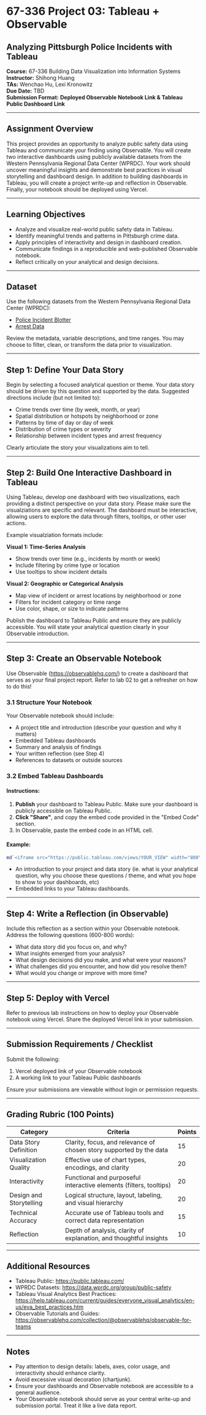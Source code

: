 # 67-336 Project 03: Tableau + Observable

## Analyzing Pittsburgh Police Incidents with Tableau

**Course:** 67-336 Building Data Visualization into Information Systems  
**Instructor:** Shihong Huang  
**TAs:** Wenchao Hu, Lexi Kronowitz  
**Due Date:** TBD  
**Submission Format:** **Deployed Observable Notebook Link & Tableau Public Dashboard Link**

---

## Assignment Overview

This project provides an opportunity to analyze public safety data using Tableau and communicate your finding using Observable. You will create two interactive dashboards using publicly available datasets from the Western Pennsylvania Regional Data Center (WPRDC). Your work should uncover meaningful insights and demonstrate best practices in visual storytelling and dashboard design. In addition to building dashboards in Tableau, you will create a project write-up and reflection in Observable. Finally, your notebook should be deployed using Vercel. 

---

## Learning Objectives

- Analyze and visualize real-world public safety data in Tableau.
- Identify meaningful trends and patterns in Pittsburgh crime data.
- Apply principles of interactivity and design in dashboard creation.
- Communicate findings in a reproducible and web-published Observable notebook.
- Reflect critically on your analytical and design decisions.

---

## Dataset

Use the following datasets from the Western Pennsylvania Regional Data Center (WPRDC):

- [Police Incident Blotter](https://data.wprdc.org/dataset/police-incident-blotter)
- [Arrest Data](https://data.wprdc.org/dataset/arrest-data)

Review the metadata, variable descriptions, and time ranges. You may choose to filter, clean, or transform the data prior to visualization.

---

## Step 1: Define Your Data Story

Begin by selecting a focused analytical question or theme. Your data story should be driven by this question and supported by the data. Suggested directions include (but not limited to):

- Crime trends over time (by week, month, or year)
- Spatial distribution or hotspots by neighborhood or zone
- Patterns by time of day or day of week
- Distribution of crime types or severity
- Relationship between incident types and arrest frequency

Clearly articulate the story your visualizations aim to tell.

---

## Step 2: Build One Interactive Dashboard in Tableau

Using Tableau, develop one dashboard with two visualizations, each providing a distinct perspective on your data story. Please make sure the visualziations are specific and relevant. The dashboard must be interactive, allowing users to explore the data through filters, tooltips, or other user actions.  

Example visualziation formats include:

**Visual 1: Time-Series Analysis**  
- Show trends over time (e.g., incidents by month or week)  
- Include filtering by crime type or location  
- Use tooltips to show incident details  

**Visual 2: Geographic or Categorical Analysis**  
- Map view of incident or arrest locations by neighborhood or zone  
- Filters for incident category or time range  
- Use color, shape, or size to indicate patterns  

Publish the dashboard to Tableau Public and ensure they are publicly accessible. You will state your analytical question clearly in your Observable introduction.

---

## **Step 3: Create an Observable Notebook**

Use Observable (https://observablehq.com/) to create a dashboard that serves as your final project report. Refer to lab 02 to get a refresher on how to do this! 

### 3.1 Structure Your Notebook
Your Observable notebook should include:

- A project title and introduction (describe your question and why it matters)
- Embedded Tableau dashboards
- Summary and analysis of findings
- Your written reflection (see Step 4) 
- References to datasets or outside sources

### 3.2 Embed Tableau Dashboards

#### Instructions:
1. **Publish** your dashboard to Tableau Public. Make sure your dashboard is publicly accessible on Tableau Public.
2. **Click "Share"**, and copy the embed code provided in the "Embed Code" section.
3. In Observable, paste the embed code in an HTML cell.

#### Example:
```js
md`<iframe src="https://public.tableau.com/views/YOUR_VIEW" width="800" height="600"></iframe>`
```

- An introduction to your project and data story (ie. what is your analytical question, why you choose these questions / theme, and what you hope to show to your dashboards, etc)
- Embedded links to your Tableau dashboards.

---

## Step 4: Write a Reflection (in Observable)

Include this reflection as a section within your Observable notebook. Address the following questions (600-800 words):
- What data story did you focus on, and why?
- What insights emerged from your analysis?
- What design decisions did you make, and what were your reasons?
- What challenges did you encounter, and how did you resolve them?
- What would you change or improve with more time?

---

## Step 5: Deploy with Vercel 

Refer to previous lab instructions on how to deploy your Observable notebook using Vercel. Share the deployed Vercel link in your submission. 

---

## Submission Requirements / Checklist

Submit the following:

1. Vercel deployed link of your Observable notebook
2. A working link to your Tableau Public dashboards  

Ensure your submissions are viewable without login or permission requests.

---

## Grading Rubric (100 Points)

| Category                 | Criteria                                                               | Points |
|--------------------------|------------------------------------------------------------------------|--------|
| Data Story Definition    | Clarity, focus, and relevance of chosen story supported by the data    | 15     |
| Visualization Quality    | Effective use of chart types, encodings, and clarity                   | 20     |
| Interactivity            | Functional and purposeful interactive elements (filters, tooltips)     | 20     |
| Design and Storytelling  | Logical structure, layout, labeling, and visual hierarchy               | 20     |
| Technical Accuracy       | Accurate use of Tableau tools and correct data representation          | 15     |
| Reflection               | Depth of analysis, clarity of explanation, and thoughtful insights      | 10     |

---
 
## Additional Resources

- Tableau Public: https://public.tableau.com/  
- WPRDC Datasets: https://data.wprdc.org/group/public-safety  
- Tableau Visual Analytics Best Practices: https://help.tableau.com/current/guides/everyone_visual_analytics/en-us/eva_best_practices.htm  
- Observable Tutorials and Guides: https://observablehq.com/collection/@observablehq/observable-for-teams

---

## Notes

- Pay attention to design details: labels, axes, color usage, and interactivity should enhance clarity.
- Avoid excessive visual decoration (chartjunk).
- Ensure your dashboards and Observable notebook are accessible to a general audience.
- Your Observable notebook should serve as your central write-up and submission portal. Treat it like a live data report.

